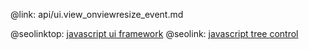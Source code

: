 @link: api/ui.view_onviewresize_event.md

@seolinktop: [javascript ui framework](https://webix.com)
@seolink: [javascript tree control](https://webix.com/widget/tree/)